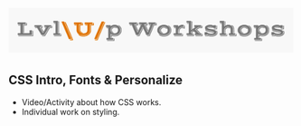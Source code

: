 ![logo](https://github.com/AlliVaughn/lvlup_curriculum/raw/master/images/logo.png)
=================================


## CSS Intro, Fonts & Personalize
 * Video/Activity about how CSS works.  
 * Individual work on styling. 